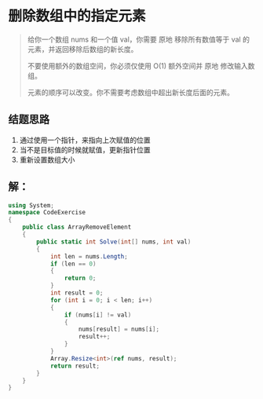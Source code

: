 # 删除数组中的指定元素

> 给你一个数组 nums 和一个值 val，你需要 原地 移除所有数值等于 val 的元素，并返回移除后数组的新长度。
>
> 不要使用额外的数组空间，你必须仅使用 O(1) 额外空间并 原地 修改输入数组。
>
> 元素的顺序可以改变。你不需要考虑数组中超出新长度后面的元素。
>

## 结题思路

1. 通过使用一个指针，来指向上次赋值的位置
2. 当不是目标值的时候就赋值，更新指针位置
3. 重新设置数组大小

## 解：

```c#
using System;
namespace CodeExercise
{
    public class ArrayRemoveElement
    {
        public static int Solve(int[] nums, int val)
        {
            int len = nums.Length;
            if (len == 0)
            {
                return 0;
            }
            int result = 0;
            for (int i = 0; i < len; i++)
            {
                if (nums[i] != val)
                {
                    nums[result] = nums[i];
                    result++;
                }
            }
            Array.Resize<int>(ref nums, result);
            return result;
        }
    }
}

```
